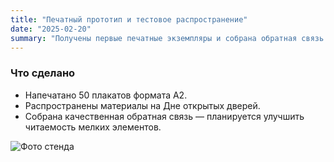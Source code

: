 ```yaml
---
title: "Печатный прототип и тестовое распространение"
date: "2025-02-20"
summary: "Получены первые печатные экземпляры и собрана обратная связь."
---
```


### Что сделано

* Напечатано 50 плакатов формата A2.
* Распространены материалы на Дне открытых дверей.
* Собрана качественная обратная связь — планируется улучшить читаемость мелких элементов.

![Фото стенда](/images/stand.jpg)